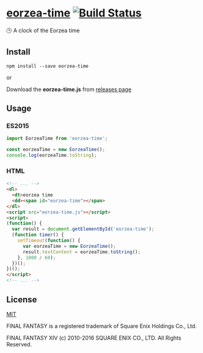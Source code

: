 # [eorzea-time](https://www.npmjs.com/package/eorzea-time) [![Build Status](https://travis-ci.org/flowercartelet/eorzea-time.svg?branch=master)](https://travis-ci.org/flowercartelet/eorzea-time)

:clock3: A clock of the Eorzea time

## Install

```shell
npm install --save eorzea-time
```

or

Download the **eorzea-time.js** from [releases page](https://github.com/flowercartelet/eorzea-time/releases)

## Usage

### ES2015

```javascript
import EorzeaTime from 'eorzea-time';

const eorzeaTime = new EorzeaTime();
console.log(eorzeaTime.toString);
```

### HTML

```html
<!-- ... -->
<dl>
  <dt>eorzea time
  <dd><span id="eorzea-time"></span>
</dl>
<script src="eorzea-time.js"></script>
<script>
(function() {
  var result = document.getElementById('eorzea-time');
  (function timer() {
    setTimeout(function() {
      var eorzeaTime = new EorzeaTime();
      result.textContent = eorzeaTime.toString();
    }, 1000 / 60);
  })();
})();
</script>
<!-- ... -->
```

## License

[MIT](LICENSE)

FINAL FANTASY is a registered trademark of Square Enix Holdings Co., Ltd.

FINAL FANTASY XIV (c) 2010-2016 SQUARE ENIX CO., LTD. All Rights Reserved.
